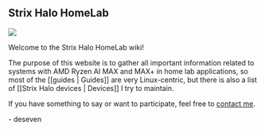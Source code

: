 ## Strix Halo HomeLab

![](./strix-halo.jpg)

Welcome to the Strix Halo HomeLab wiki!

The purpose of this website is to gather all important information related to systems with AMD Ryzen AI MAX and MAX+ in home lab applications, so most of the [[guides | Guides]] are very Linux-centric, but there is also a list of [[Strix Halo devices | Devices]] I try to maintain.

If you have something to say or want to participate, feel free to [contact me](https://d7.wtf/contact).

\- deseven
